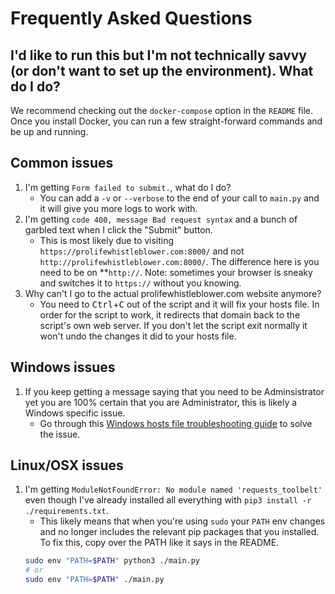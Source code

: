 # Frequently Asked Questions

## I'd like to run this but I'm not technically savvy (or don't want to set up the environment). What do I do?

We recommend checking out the `docker-compose` option in the `README` file. Once you install Docker, you can run a few straight-forward commands and be up and running.

## Common issues

1. I'm getting `Form failed to submit.`, what do I do?
   - You can add a `-v` or `--verbose` to the end of your call to `main.py` and it will give you more logs to work with.
2. I'm getting `code 400, message Bad request syntax` and a bunch of garbled text when I click the "Submit" button.
   - This is most likely due to visiting `https://prolifewhistleblower.com:8000/` and not `http://prolifewhistleblower.com:8000/`. The difference here is you need to be on \*\*`http://`. Note: sometimes your browser is sneaky and switches it to `https://` without you knowing.
3. Why can't I go to the actual prolifewhistleblower.com website anymore?
   - You need to <kbd>Ctrl</kbd>+<kbd>C</kbd> out of the script and it will fix your hosts file. In order for the script to work, it redirects that domain back to the script's own web server. If you don't let the script exit normally it won't undo the changes it did to your hosts file.

## Windows issues

1. If you keep getting a message saying that you need to be Adminsistrator yet you are 100% certain that you are Administrator, this is likely a Windows specific issue.
   - Go through this [Windows hosts file troubleshooting guide](https://windowsreport.com/access-denied-hosts-windows-10/) to solve the issue.

## Linux/OSX issues

1. I'm getting `ModuleNotFoundError: No module named 'requests_toolbelt'` even though I've already installed all everything with `pip3 install -r ./requirements.txt`.
   - This likely means that when you're using `sudo` your `PATH` env changes and no longer includes the relevant pip packages that you installed. To fix this, copy over the PATH like it says in the README.
   ```bash
   sudo env "PATH=$PATH" python3 ./main.py
   # or
   sudo env "PATH=$PATH" ./main.py
   ```
